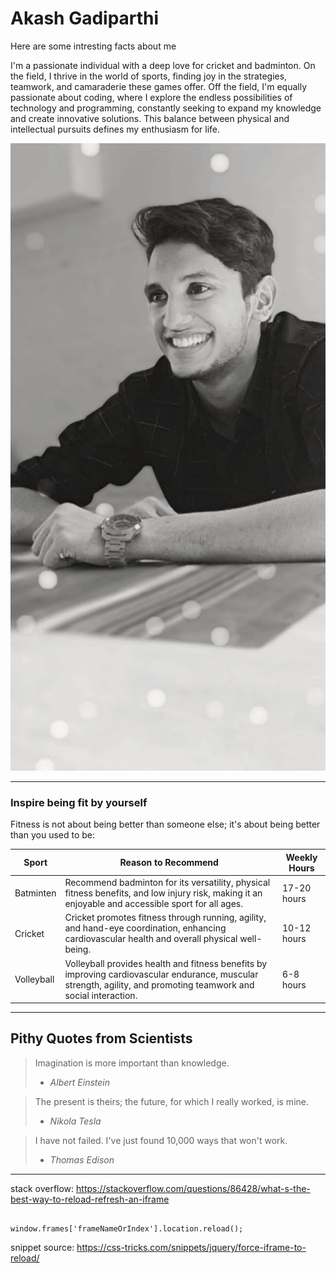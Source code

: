 # Akash Gadiparthi

Here are some intresting facts about me 

I'm a passionate individual with a deep love for cricket and badminton. On the field, I thrive in the world of sports, finding joy in the strategies, teamwork, and camaraderie these games offer. Off the field, I'm equally passionate about coding, where I explore the endless possibilities of technology and programming, constantly seeking to expand my knowledge and create innovative solutions. This balance between physical and intellectual pursuits defines my enthusiasm for life.

![Akash](Mypic.jpg)

---

### Inspire being fit by yourself

Fitness is not about being better than someone else; it's about being better than you used to be:

| Sport          |Reason to Recommend        | Weekly Hours      |
| -------- | -------------------- | -------- |
| Batminten    | Recommend badminton for its versatility, physical fitness benefits, and low injury risk, making it an enjoyable and accessible sport for all ages.   | 17-20 hours   |
| Cricket  | Cricket promotes fitness through running, agility, and hand-eye coordination, enhancing cardiovascular health and overall physical well-being.  | 10-12 hours  
|   Volleyball  | Volleyball provides health and fitness benefits by improving cardiovascular endurance, muscular strength, agility, and promoting teamwork and social interaction.  | 6-8 hours |
 
 ---
 ## Pithy Quotes from Scientists

 > Imagination is more important than knowledge.
 > - *Albert Einstein*

 > The present is theirs; the future, for which I really worked, is mine.
 > - *Nikola Tesla*

 > I have not failed. I've just found 10,000 ways that won't work.
 > - *Thomas Edison*

---
stack overflow: <https://stackoverflow.com/questions/86428/what-s-the-best-way-to-reload-refresh-an-iframe>

``` jQuery

window.frames['frameNameOrIndex'].location.reload();

```

snippet source: <https://css-tricks.com/snippets/jquery/force-iframe-to-reload/>